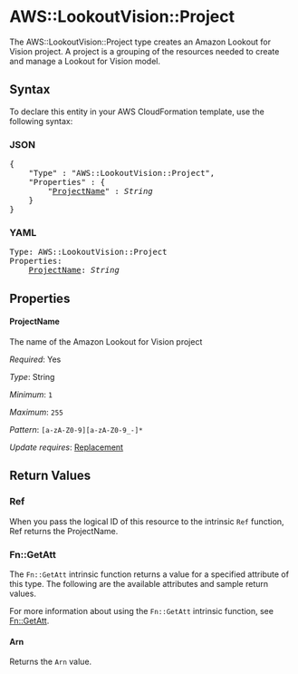 # AWS::LookoutVision::Project

The AWS::LookoutVision::Project type creates an Amazon Lookout for Vision project. A project is a grouping of the resources needed to create and manage a Lookout for Vision model.

## Syntax

To declare this entity in your AWS CloudFormation template, use the following syntax:

### JSON

<pre>
{
    "Type" : "AWS::LookoutVision::Project",
    "Properties" : {
        "<a href="#projectname" title="ProjectName">ProjectName</a>" : <i>String</i>
    }
}
</pre>

### YAML

<pre>
Type: AWS::LookoutVision::Project
Properties:
    <a href="#projectname" title="ProjectName">ProjectName</a>: <i>String</i>
</pre>

## Properties

#### ProjectName

The name of the Amazon Lookout for Vision project

_Required_: Yes

_Type_: String

_Minimum_: <code>1</code>

_Maximum_: <code>255</code>

_Pattern_: <code>[a-zA-Z0-9][a-zA-Z0-9_\-]*</code>

_Update requires_: [Replacement](https://docs.aws.amazon.com/AWSCloudFormation/latest/UserGuide/using-cfn-updating-stacks-update-behaviors.html#update-replacement)

## Return Values

### Ref

When you pass the logical ID of this resource to the intrinsic `Ref` function, Ref returns the ProjectName.

### Fn::GetAtt

The `Fn::GetAtt` intrinsic function returns a value for a specified attribute of this type. The following are the available attributes and sample return values.

For more information about using the `Fn::GetAtt` intrinsic function, see [Fn::GetAtt](https://docs.aws.amazon.com/AWSCloudFormation/latest/UserGuide/intrinsic-function-reference-getatt.html).

#### Arn

Returns the <code>Arn</code> value.

